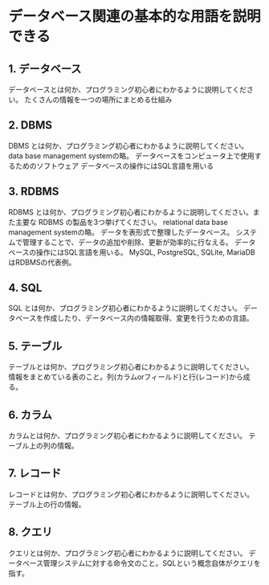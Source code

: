 # データベース関連の基本的な用語を説明できる

## 1. データベース
データベースとは何か、プログラミング初心者にわかるように説明してください。
たくさんの情報を一つの場所にまとめる仕組み

## 2. DBMS
DBMS とは何か、プログラミング初心者にわかるように説明してください。
data base management systemの略。
データベースをコンピュータ上で使用するためのソフトウェア
データベースの操作にはSQL言語を用いる

## 3. RDBMS
RDBMS とは何か、プログラミング初心者にわかるように説明してください。また主要な RDBMS の製品を3つ挙げてください。
relational data base management systemの略。
データを表形式で整理したデータベース。
システムで管理することで、データの追加や削除、更新が効率的に行なえる。
データベースの操作にはSQL言語を用いる。
MySQL, PostgreSQL, SQLite, MariaDBはRDBMSの代表例。

## 4. SQL
SQL とは何か、プログラミング初心者にわかるように説明してください。
データベースを作成したり、データベース内の情報取得、変更を行うための言語。

## 5. テーブル
テーブルとは何か、プログラミング初心者にわかるように説明してください。
情報をまとめている表のこと。列(カラムorフィールド)と行(レコード)から成る。

## 6. カラム
カラムとは何か、プログラミング初心者にわかるように説明してください。
テーブル上の列の情報。

## 7. レコード
レコードとは何か、プログラミング初心者にわかるように説明してください。
テーブル上の行の情報。

## 8. クエリ
クエリとは何か、プログラミング初心者にわかるように説明してください。
データベース管理システムに対する命令文のこと。SQLという概念自体がクエリを指す。